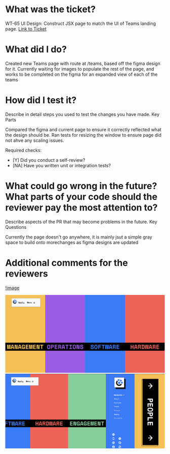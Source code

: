 # What was the ticket?

WT-65 UI Design: Construct JSX page to match the UI of Teams landing page.
 [Link to Ticket](https://generatenu.atlassian.net/jira/software/projects/WT/boards/2?selectedIssue=WT-65)

# What did I do?

Created new Teams page with route at /teams, based off the figma design for it. Currently waiting for images to populate
the rest of the page, and works to be completed on the figma for an expanded view of each of the teams

# How did I test it?

Describe in detail steps you used to test the changes you have made.
Key Parts

Compared the figma and current page to ensure it correctly reflected what the design should be. Ran tests for resizing the window to ensure page
did not ahve any scaling issues.

 Required checks:

- [Y] Did you conduct a self-review?
- [NA] Have you written unit or integration tests?

# What could go wrong in the future? What parts of your code should the reviewer pay the most attention to?

Describe aspects of the PR that may become problems in the future.
Key Questions

Currently the page doesn't go anywhere, it is mainly jsut a simple gray space to build onto morechanges as figma designs are updated

# Additional comments for the reviewers

[!image](./public/images/PRImages/Screenshot%202023-03-20%20at%208.15.02%20PM.png)

![image](./public/images/PRImages/Screenshot%202023-03-20%20204229.png)
![image](./public/images/PRImages/Screenshot%202023-03-20%20204258.png)
